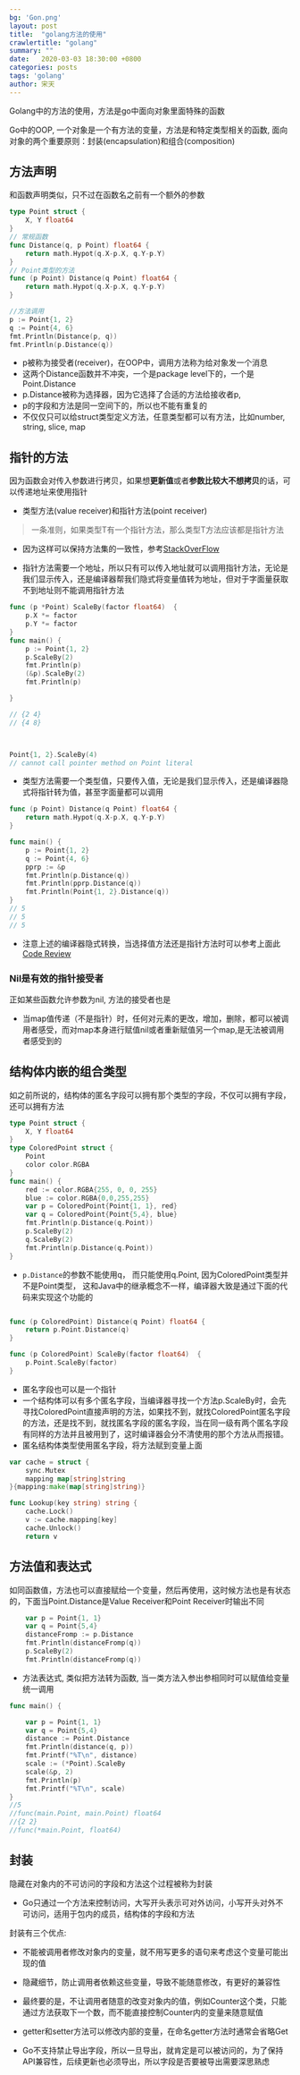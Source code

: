 ```yaml
---
bg: 'Gon.png'
layout: post
title:  "golang方法的使用"
crawlertitle: "golang"
summary: ""
date:   2020-03-03 18:30:00 +0800
categories: posts
tags: 'golang'
author: 宋天
---
```


Golang中的方法的使用，方法是go中面向对象里面特殊的函数




Go中的OOP, 一个对象是一个有方法的变量，方法是和特定类型相关的函数, 面向对象的两个重要原则：封装(encapsulation)和组合(composition)

## 方法声明

和函数声明类似，只不过在函数名之前有一个额外的参数

```go
type Point struct {
	X, Y float64
}
// 常规函数
func Distance(q, p Point) float64 {
	return math.Hypot(q.X-p.X, q.Y-p.Y)
}
// Point类型的方法
func (p Point) Distance(q Point) float64 {
	return math.Hypot(q.X-p.X, q.Y-p.Y)
}

//方法调用
p := Point{1, 2}
q := Point{4, 6}
fmt.Println(Distance(p, q))
fmt.Println(p.Distance(q))
```
- p被称为接受者(receiver)，在OOP中，调用方法称为给对象发一个消息
- 这两个Distance函数并不冲突，一个是package level下的，一个是Point.Distance
- p.Distance被称为选择器，因为它选择了合适的方法给接收者p,
- p的字段和方法是同一空间下的，所以也不能有重复的
- 不仅仅只可以给struct类型定义方法，任意类型都可以有方法，比如number, string, slice, map

## 指针的方法

因为函数会对传入参数进行拷贝，如果想**更新值**或者**参数比较大不想拷贝**的话，可以传递地址来使用指针

- 类型方法(value receiver)和指针方法(point receiver)

> 一条准则，如果类型T有一个指针方法，那么类型T方法应该都是指针方法

- 因为这样可以保持方法集的一致性，参考[StackOverFlow](https://stackoverflow.com/questions/27775376/value-receiver-vs-pointer-receiver)


- 指针方法需要一个地址，所以只有可以传入地址就可以调用指针方法，无论是我们显示传入，还是编译器帮我们隐式将变量值转为地址，但对于字面量获取不到地址则不能调用指针方法

```go
func (p *Point) ScaleBy(factor float64)  {
 	p.X *= factor
 	p.Y *= factor
}
func main() {
	p := Point{1, 2}
	p.ScaleBy(2)
	fmt.Println(p)
	(&p).ScaleBy(2)
	fmt.Println(p)

}

// {2 4}
// {4 8}



Point{1, 2}.ScaleBy(4)
// cannot call pointer method on Point literal
```

- 类型方法需要一个类型值，只要传入值，无论是我们显示传入，还是编译器隐式将指针转为值，甚至字面量都可以调用

```go
func (p Point) Distance(q Point) float64 {
	return math.Hypot(q.X-p.X, q.Y-p.Y)
}

func main() {
	p := Point{1, 2}
	q := Point{4, 6}
	pprp := &p
	fmt.Println(p.Distance(q))
	fmt.Println(pprp.Distance(q))
	fmt.Println(Point{1, 2}.Distance(q))
}
// 5
// 5
// 5
```

- 注意上述的编译器隐式转换，当选择值方法还是指针方法时可以参考上面此[Code Review](https://github.com/golang/go/wiki/CodeReviewComments#receiver-type)


### Nil是有效的指针接受者

正如某些函数允许参数为nil, 方法的接受者也是

- 当map值传递（不是指针）时，任何对元素的更改，增加，删除，都可以被调用者感受，而对map本身进行赋值nil或者重新赋值另一个map,是无法被调用者感受到的


## 结构体内嵌的组合类型

如之前所说的，结构体的匿名字段可以拥有那个类型的字段，不仅可以拥有字段，还可以拥有方法

```go
type Point struct {
	X, Y float64
}
type ColoredPoint struct {
	Point
	color color.RGBA
}
func main() {
	red := color.RGBA{255, 0, 0, 255}
	blue := color.RGBA{0,0,255,255}
	var p = ColoredPoint{Point{1, 1}, red}
	var q = ColoredPoint{Point{5,4}, blue}
	fmt.Println(p.Distance(q.Point))
	p.ScaleBy(2)
	q.ScaleBy(2)
	fmt.Println(p.Distance(q.Point))
}
```
- `p.Distance`的参数不能使用q， 而只能使用q.Point, 因为ColoredPoint类型并不是Point类型， 这和Java中的继承概念不一样，编译器大致是通过下面的代码来实现这个功能的

```go

func (p ColoredPoint) Distance(q Point) float64 {
	return p.Point.Distance(q)
}

func (p ColoredPoint) ScaleBy(factor float64)  {
	p.Point.ScaleBy(factor)
}

```

- 匿名字段也可以是一个指针
- 一个结构体可以有多个匿名字段，当编译器寻找一个方法p.ScaleBy时，会先寻找ColoredPoint直接声明的方法，如果找不到，就找ColoredPoint匿名字段的方法，还是找不到，就找匿名字段的匿名字段，当在同一级有两个匿名字段有同样的方法并且被用到了，这时编译器会分不清使用的那个方法从而报错。
- 匿名结构体类型使用匿名字段，将方法赋到变量上面

```go
var cache = struct {
	sync.Mutex
	mapping map[string]string
}{mapping:make(map[string]string)}

func Lookup(key string) string {
	cache.Lock()
	v := cache.mapping[key]
	cache.Unlock()
	return v

```

## 方法值和表达式

如同函数值，方法也可以直接赋给一个变量，然后再使用，这时候方法也是有状态的，下面当Point.Distance是Value Receiver和Point Receiver时输出不同
```go
	var p = Point{1, 1}
	var q = Point{5,4}
	distanceFromp := p.Distance
	fmt.Println(distanceFromp(q))
	p.ScaleBy(2)
	fmt.Println(distanceFromp(q))
```

- 方法表达式, 类似把方法转为函数, 当一类方法入参出参相同时可以赋值给变量统一调用

```go
func main() {

	var p = Point{1, 1}
	var q = Point{5,4}
	distance := Point.Distance
	fmt.Println(distance(q, p))
	fmt.Printf("%T\n", distance)
	scale := (*Point).ScaleBy
	scale(&p, 2)
	fmt.Println(p)
	fmt.Printf("%T\n", scale)
}
//5
//func(main.Point, main.Point) float64
//{2 2}
//func(*main.Point, float64)

```

## 封装

隐藏在对象内的不可访问的字段和方法这个过程被称为封装

- Go只通过一个方法来控制访问，大写开头表示可对外访问，小写开头对外不可访问，适用于包内的成员，结构体的字段和方法


封装有三个优点:

- 不能被调用者修改对象内的变量，就不用写更多的语句来考虑这个变量可能出现的值
- 隐藏细节，防止调用者依赖这些变量，导致不能随意修改，有更好的兼容性
- 最终要的是，不让调用者随意的改变对象内的值，例如Counter这个类，只能通过方法获取下一个数，而不能直接控制Counter内的变量来随意赋值



- getter和setter方法可以修改内部的变量，在命名getter方法时通常会省略Get
- Go不支持禁止导出字段，所以一旦导出，就肯定是可以被访问的，为了保持API兼容性，后续更新也必须导出，所以字段是否要被导出需要深思熟虑